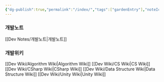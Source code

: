 ```yaml
---
{"dg-publish":true,"permalink":"/index/","tags":["gardenEntry"],"noteIcon":"","created":"2025-07-19T17:50:27.279+09:00","updated":"2025-07-20T02:53:45.602+09:00"}
---
```



### 개발노트
[[Dev Notes/개발노트\|개발노트]]
### 개발위키
[[Dev Wiki/Algorithm Wiki\|Algorithm Wiki]]
[[Dev Wiki/CS Wiki\|CS Wiki]]
[[Dev Wiki/CSharp Wiki\|CSharp Wiki]]
[[Dev Wiki/Data Structure Wiki\|Data Structure Wiki]]
[[Dev Wiki/Unity Wiki\|Unity Wiki]]
